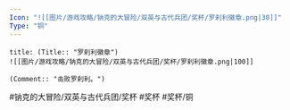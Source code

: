 ```yaml
---
Icon: "![[图片/游戏攻略/钠克的大冒险/双英与古代兵团/奖杯/罗刹利徽章.png|30]]"
Type: "铜"
---
```

```ad-common-bronze-trophy
title: (Title:: "罗刹利徽章")
![[图片/游戏攻略/钠克的大冒险/双英与古代兵团/奖杯/罗刹利徽章.png|100]]

(Comment:: "击败罗刹利。")
```

#钠克的大冒险/双英与古代兵团/奖杯 #奖杯 #奖杯/铜
